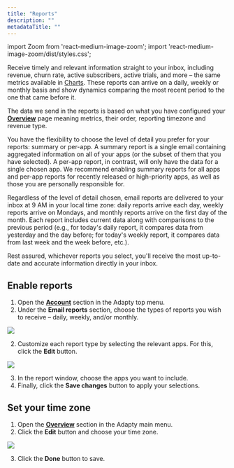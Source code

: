 ```yaml
---
title: "Reports"
description: ""
metadataTitle: ""
---
```


import Zoom from 'react-medium-image-zoom';
import 'react-medium-image-zoom/dist/styles.css';

Receive timely and relevant information straight to your inbox, including revenue, churn rate, active subscribers, active trials, and more – the same metrics available in  [Charts](analytics-charts). These reports can arrive on a daily, weekly or monthly basis and show dynamics comparing the most recent period to the one that came before it.

The data we send in the reports is based on what you have configured your [**Overview**](https://app.adapty.io/overview) page meaning metrics, their order, reporting timezone and revenue type.

You have the flexibility to choose the level of detail you prefer for your reports: summary or per-app. A summary report is a single email containing aggregated information on all of your apps (or the subset of them that you have selected). A per-app report, in contrast, will only have the data for a single chosen app. We recommend enabling summary reports for all apps and per-app reports for recently released or high-priority apps, as well as those you are personally responsible for.

Regardless of the level of detail chosen, email reports are delivered to your inbox at 9 AM in your local time zone: daily reports arrive each day, weekly reports arrive on Mondays, and monthly reports arrive on the first day of the month. Each report includes current data along with comparisons to the previous period (e.g., for today's daily report, it compares data from yesterday and the day before; for today's weekly report, it compares data from last week and the week before, etc.).

Rest assured, whichever reports you select, you'll receive the most up-to-date and accurate information directly in your inbox.

## Enable reports

1. Open the [**Account**](https://app.adapty.io/account) section in the Adapty top menu.
2. Under the **Email reports** section, choose the types of reports you wish to receive – daily, weekly, and/or monthly.


<Zoom>
  <img src={require('./img/bf5cdab-email_reports.png').default}
  style={{
    border: '1px solid #727272', /* border width and color */
    width: '700px', /* image width */
    display: 'block', /* for alignment */
    margin: '0 auto' /* center alignment */
  }}
/>
</Zoom>





2. Customize each report type by selecting the relevant apps. For this, click the **Edit** button.

   
<Zoom>
  <img src={require('./img/ebe22ac-email_reports_apps.png').default}
  style={{
    border: '1px solid #727272', /* border width and color */
    width: '700px', /* image width */
    display: 'block', /* for alignment */
    margin: '0 auto' /* center alignment */
  }}
/>
</Zoom>



3. In the report window, choose the apps you want to include.
4. Finally, click the **Save changes** button to apply your selections.

## Set your time zone

1. Open the [**Overview**](https://app.adapty.io/overview) section in the Adapty main menu.
2. Click the **Edit** button and choose your time zone.

   
<Zoom>
  <img src={require('./img/59ad3d8-time_zone.png').default}
  style={{
    border: '1px solid #727272', /* border width and color */
    width: '700px', /* image width */
    display: 'block', /* for alignment */
    margin: '0 auto' /* center alignment */
  }}
/>
</Zoom>



3. Click the **Done** button to save.